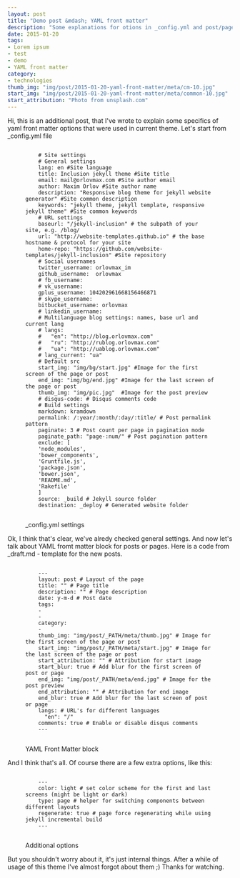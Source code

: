 ```yaml
---
layout: post
title: "Demo post &mdash; YAML front matter"
description: "Some explanations for otions in _config.yml and post/page front matter"
date: 2015-01-20
tags: 
- Lorem ipsum
- test 
- demo
- YAML front matter
category:
- technologies
thumb_img: "img/post/2015-01-20-yaml-front-matter/meta/cm-10.jpg"
start_img: "img/post/2015-01-20-yaml-front-matter/meta/common-10.jpg"
start_attribution: "Photo from unsplash.com"
---
```

Hi, this is an additional post, that I've wrote to explain some specifics of yaml front matter options that were used in current theme. Let's start from _config.yml file

<figure class="code code_center">
	<pre><code class="language-yaml">
	# Site settings
	# General settings
	lang: en #Site language
	title: Inclusion jekyll theme #Site title
	email: mail@orlovmax.com #Site author email
	author: Maxim Orlov #Site author name
	description: "Responsive blog theme for jekyll website generator" #Site common description
	keywords: "jekyll theme, jekyll template, responsive jekyll theme" #Site common keywords
	# URL settings
	baseurl: "/jekyll-inclusion" # the subpath of your site, e.g. /blog/
	url: "http://website-templates.github.io" # the base hostname & protocol for your site
	home-repo: "https://github.com/website-templates/jekyll-inclusion" #Site repository
	# Social usernames
	twitter_username: orlovmax_im
	github_username:  orlovmax
	# fb_username:
	# vk_username:
	gplus_username: 104202961668156466871
	# skype_username:
	bitbucket_username: orlovmax
	# linkedin_username:
	# Multilanguage blog settings: names, base url and current lang
	# langs:
	#   "en": "http://blog.orlovmax.com"
	#   "ru": "http://rublog.orlovmax.com"
	#   "ua": "http://uablog.orlovmax.com"
	# lang_current: "ua"
	# Default src
	start_img: "img/bg/start.jpg" #Image for the first screen of the page or post
	end_img: "img/bg/end.jpg" #Image for the last screen of the page or post
	thumb_img: "img/pic.jpg"  #Image for the post preview
	# disqus-code: # Disqus comments code
	# Build settings
	markdown: kramdown
	permalink: /:year/:month/:day/:title/ # Post permalink pattern
	paginate: 3 # Post count per page in pagination mode
	paginate_path: "page-:num/" # Post pagination pattern
	exclude: [
	'node_modules',
	'bower_components',
	'Gruntfile.js',
	'package.json',
	'bower.json',
	'README.md',
	'Rakefile'
	]
	source: _build # Jekyll source folder
	destination: _deploy # Generated website folder
	</code></pre>
	<figcaption>_config.yml settings</figcaption>
</figure>

Ok, I think that's clear, we've alredy checked general settings. And now let's talk about YAML fromt matter block for posts or pages. Here is a code from _draft.md - template for the new posts.

<figure class="code code_center">
	<pre><code class="language-yaml">
	---
	layout: post # Layout of the page
	title: "" # Page title
	description: "" # Page description
	date: y-m-d # Post date
	tags: 
	-
	- 
	category:
	- 
	thumb_img: "img/post/_PATH/meta/thumb.jpg" # Image for the first screen of the page or post
	start_img: "img/post/_PATH/meta/start.jpg" # Image for the last screen of the page or post
	start_attribution: "" # Attribution for start image
	start_blur: true # Add blur for the first screen of post or page
	end_img: "img/post/_PATH/meta/end.jpg" # Image for the post preview
	end_attribution: "" # Attribution for end image
	end_blur: true # Add blur for the last screen of post or page
	langs: # URL's for different languages
	  "en": "/"
	comments: true # Enable or disable disqus comments
	---		
	</code></pre>
	<figcaption>YAML Front Matter block</figcaption>
</figure>

And I think that's all. Of course there are a few extra options, like this:

<figure class="code code_center">
	<pre><code class="language-yaml">
	---		
	color: light # set color scheme for the first and last screens (might be light or dark)
	type: page # helper for switching components between different layouts
	regenerate: true # page force regenerating while using jekyll incremental build
	---
	</code></pre>
	<figcaption>Additional options</figcaption>
</figure>

But you shouldn't worry about it, it's just internal things. After a while of usage of this theme I've almost forgot about them ;) Thanks for watching.
